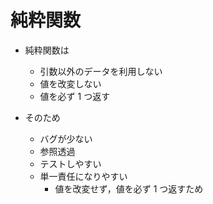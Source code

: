 # 純粋関数

- 純粋関数は

  - 引数以外のデータを利用しない
  - 値を改変しない
  - 値を必ず 1 つ返す

- そのため
  - バグが少ない
  - 参照透過
  - テストしやすい
  - 単一責任になりやすい
    - 値を改変せず，値を必ず 1 つ返すため
